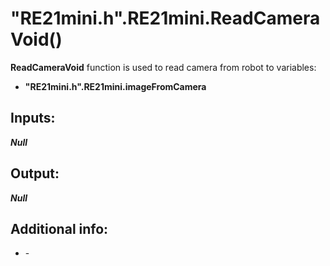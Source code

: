 <h1> "RE21mini.h".RE21mini.ReadCameraVoid()  </h1>
  
<strong>ReadCameraVoid</strong> function is used to read camera from robot to variables:  
<ul>
  <li><strong>"RE21mini.h".RE21mini.imageFromCamera</strong></li> 
</ul>
  
<h2><strong> Inputs: </strong></h2>  
<strong><em>Null</em></strong>
  
<h2><strong> Output: </strong></h2>
<strong><em>Null</em></strong> 

<h2><strong> Additional info: </strong></h2>
<ul>
<li>-</li>
</ul>
